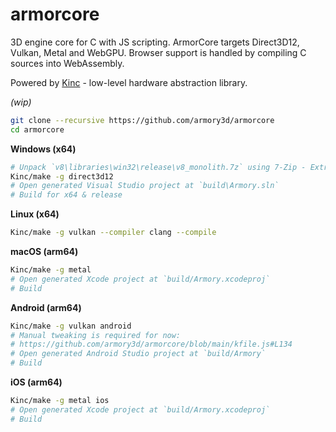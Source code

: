 # armorcore

3D engine core for C with JS scripting. ArmorCore targets Direct3D12, Vulkan, Metal and WebGPU. Browser support is handled by compiling C sources into WebAssembly.

Powered by [Kinc](https://github.com/Kode/Kinc) - low-level hardware abstraction library.

*(wip)*

```bash
git clone --recursive https://github.com/armory3d/armorcore
cd armorcore
```

**Windows (x64)**
```bash
# Unpack `v8\libraries\win32\release\v8_monolith.7z` using 7-Zip - Extract Here (exceeds 100MB)
Kinc/make -g direct3d12
# Open generated Visual Studio project at `build\Armory.sln`
# Build for x64 & release
```

**Linux (x64)**
```bash
Kinc/make -g vulkan --compiler clang --compile
```

**macOS (arm64)**
```bash
Kinc/make -g metal
# Open generated Xcode project at `build/Armory.xcodeproj`
# Build
```

**Android (arm64)**
```bash
Kinc/make -g vulkan android
# Manual tweaking is required for now:
# https://github.com/armory3d/armorcore/blob/main/kfile.js#L134
# Open generated Android Studio project at `build/Armory`
# Build
```

**iOS (arm64)**
```bash
Kinc/make -g metal ios
# Open generated Xcode project at `build/Armory.xcodeproj`
# Build
```
